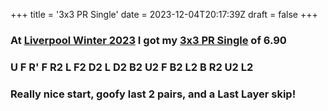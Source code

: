 +++
title = '3x3 PR Single'
date = 2023-12-04T20:17:39Z
draft = false
+++

### At [Liverpool Winter 2023] I got my [3x3 PR Single] of 6.90
### U F R' F R2 L F2 D2 L D2 B2 U2 F B2 L2 B R2 U2 L2
### Really nice start, goofy last 2 pairs, and a Last Layer skip!

[Liverpool Winter 2023]: /posts/cubing/comps/liverpool-winter-2023
[3x3 PR Single]: https://worldcubeassociation.org/persons/2018CAMP17?event=333
